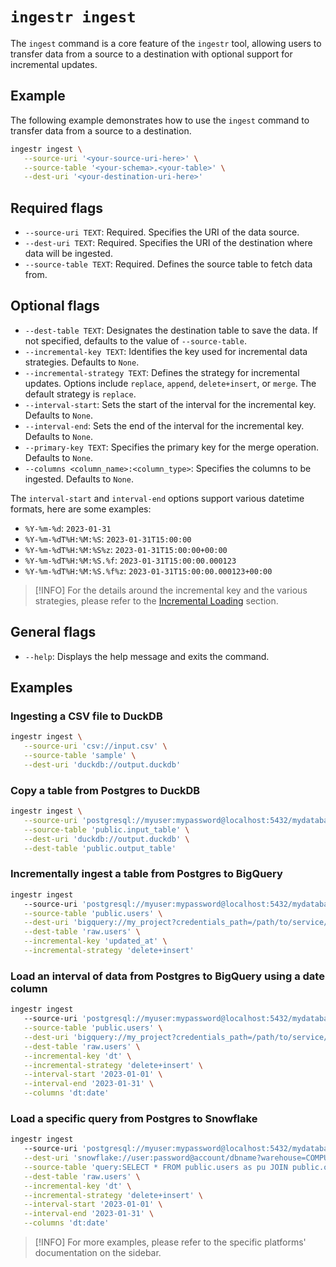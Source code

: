 # `ingestr ingest`

The `ingest` command is a core feature of the `ingestr` tool, allowing users to transfer data from a source to a destination with optional support for incremental updates.

## Example

The following example demonstrates how to use the `ingest` command to transfer data from a source to a destination.

```bash
ingestr ingest \
   --source-uri '<your-source-uri-here>' \
   --source-table '<your-schema>.<your-table>' \
   --dest-uri '<your-destination-uri-here>'
```

## Required flags

- `--source-uri TEXT`: Required. Specifies the URI of the data source.
- `--dest-uri TEXT`: Required. Specifies the URI of the destination where data will be ingested.
- `--source-table TEXT`: Required. Defines the source table to fetch data from.

## Optional flags

- `--dest-table TEXT`: Designates the destination table to save the data. If not specified, defaults to the value of `--source-table`.
- `--incremental-key TEXT`: Identifies the key used for incremental data strategies. Defaults to `None`.
- `--incremental-strategy TEXT`: Defines the strategy for incremental updates. Options include `replace`, `append`, `delete+insert`, or `merge`. The default strategy is `replace`.
- `--interval-start`: Sets the start of the interval for the incremental key. Defaults to `None`.
- `--interval-end`: Sets the end of the interval for the incremental key. Defaults to `None`.
- `--primary-key TEXT`: Specifies the primary key for the merge operation. Defaults to `None`.
- `--columns <column_name>:<column_type>`: Specifies the columns to be ingested. Defaults to `None`.

The `interval-start` and `interval-end` options support various datetime formats, here are some examples:
- `%Y-%m-%d`: `2023-01-31`
- `%Y-%m-%dT%H:%M:%S`: `2023-01-31T15:00:00`
- `%Y-%m-%dT%H:%M:%S%z`: `2023-01-31T15:00:00+00:00`
- `%Y-%m-%dT%H:%M:%S.%f`: `2023-01-31T15:00:00.000123`
- `%Y-%m-%dT%H:%M:%S.%f%z`: `2023-01-31T15:00:00.000123+00:00`

> [!INFO]
> For the details around the incremental key and the various strategies, please refer to the [Incremental Loading](../getting-started/incremental-loading.md) section.

## General flags

- `--help`: Displays the help message and exits the command.

## Examples

### Ingesting a CSV file to DuckDB

```bash
ingestr ingest \
   --source-uri 'csv://input.csv' \
   --source-table 'sample' \
   --dest-uri 'duckdb://output.duckdb'
```

### Copy a table from Postgres to DuckDB

```bash
ingestr ingest \
   --source-uri 'postgresql://myuser:mypassword@localhost:5432/mydatabase?sslmode=disable' \
   --source-table 'public.input_table' \
   --dest-uri 'duckdb://output.duckdb' \
   --dest-table 'public.output_table'
```

### Incrementally ingest a table from Postgres to BigQuery

```bash
ingestr ingest 
   --source-uri 'postgresql://myuser:mypassword@localhost:5432/mydatabase?sslmode=disable' \
   --source-table 'public.users' \
   --dest-uri 'bigquery://my_project?credentials_path=/path/to/service/account.json&location=EU' \
   --dest-table 'raw.users' \
   --incremental-key 'updated_at' \
   --incremental-strategy 'delete+insert'
```

### Load an interval of data from Postgres to BigQuery using a date column

```bash
ingestr ingest 
   --source-uri 'postgresql://myuser:mypassword@localhost:5432/mydatabase?sslmode=disable' \
   --source-table 'public.users' \
   --dest-uri 'bigquery://my_project?credentials_path=/path/to/service/account.json&location=EU' \
   --dest-table 'raw.users' \
   --incremental-key 'dt' \
   --incremental-strategy 'delete+insert' \
   --interval-start '2023-01-01' \
   --interval-end '2023-01-31' \
   --columns 'dt:date'
```

### Load a specific query from Postgres to Snowflake

```bash
ingestr ingest 
   --source-uri 'postgresql://myuser:mypassword@localhost:5432/mydatabase?sslmode=disable' \
   --dest-uri 'snowflake://user:password@account/dbname?warehouse=COMPUTE_WH&role=my_role' \
   --source-table 'query:SELECT * FROM public.users as pu JOIN public.orders as o ON pu.id = o.user_id WHERE pu.dt BETWEEN :interval_start AND :interval_end' \
   --dest-table 'raw.users' \
   --incremental-key 'dt' \
   --incremental-strategy 'delete+insert' \
   --interval-start '2023-01-01' \
   --interval-end '2023-01-31' \
   --columns 'dt:date'
```

> [!INFO]
> For more examples, please refer to the specific platforms' documentation on the sidebar.